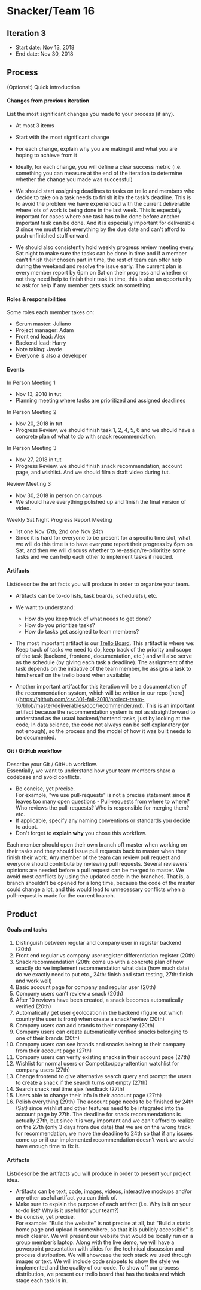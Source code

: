 # Snacker/Team 16

## Iteration 3

 * Start date: Nov 13, 2018
 * End date: Nov 30, 2018

## Process

(Optional:) Quick introduction

#### Changes from previous iteration

List the most significant changes you made to your process (if any).

 * At most 3 items
 * Start with the most significant change
 * For each change, explain why you are making it and what you are hoping to achieve from it
 * Ideally, for each change, you will define a clear success metric (i.e. something you can measure at the end of the iteration to determine whether the change you made was successful)

 * We should start assigning deadlines to tasks on trello and members who decide to take on a task needs to finish it by the task’s deadline. This is to avoid the problem we have experienced with the current deliverable where lots of work is being done in the last week. This is especially important for cases where one task has to be done before another important task can be done. And it is especially important for deliverable 3 since we must finish everything by the due date and can’t afford to push unfinished stuff onward.
 * We should also consistently hold weekly progress review meeting every Sat night to make sure the tasks can be done in time and if a member can’t finish their chosen part in time, the rest of team can offer help during the weekend and resolve the issue early. The current plan is every member report by 6pm on Sat on their progress and whether or not they need help to finish their task in time, this is also an opportunity to ask for help if any member gets stuck on something.

#### Roles & responsibilities
Some roles each member takes on:
 * Scrum master: Juliano
 * Project manager: Adam
 * Front end lead: Alex
 * Backend lead: Harry
 * Note taking: Jayde
 * Everyone is also a developer

#### Events
In Person Meeting 1
 * Nov 13, 2018 in tut
 * Planning meeting where tasks are prioritized and assigned deadlines

In Person Meeting 2
 * Nov 20, 2018 in tut
 * Progress Review, we should finish task 1, 2, 4, 5, 6 and we should have a concrete plan of what to do with snack recommendation.

In Person Meeting 3
 * Nov 27, 2018 in tut
 * Progress Review, we should finish snack recommendation, account page, and wishlist. And we should film a draft video during tut.

Review Meeting 3
 * Nov 30, 2018 in person on campus
 * We should have everything polished up and finish the final version of video.

Weekly Sat Night Progress Report Meeting
 * 1st one Nov 17th, 2nd one Nov 24th
 * Since it is hard for everyone to be present for a specific time slot, what we will do this time is to have everyone report their progress by 6pm on Sat, and then we will discuss whether to re-assign/re-prioritize some tasks and we can help each other to implement tasks if needed.

#### Artifacts

List/describe the artifacts you will produce in order to organize your team.       

 * Artifacts can be to-do lists, task boards, schedule(s), etc.
 * We want to understand:
   * How do you keep track of what needs to get done?
   * How do you prioritize tasks?
   * How do tasks get assigned to team members?
* The most important artifact is our [Trello Board](https://trello.com/b/78v6AhWR/csc301-project). This artifact is where we: Keep track of tasks we need to do, keep track of the priority and scope of the task (backend, frontend, documentation, etc.) and will also serve as the schedule (by giving each task a deadline). The assignment of the task depends on the initiative of the team member, he assigns a task to him/herself on the trello board when available;

* Another important artifact for this iteration will be a documentation of the recommendation system, which will be written in our repo [here]((https://github.com/csc301-fall-2018/project-team-16/blob/master/deliverables/doc/recommender.md). This is an important artifact because the recommendation system is not as straightforward to understand as the usual backend/frontend tasks, just by looking at the code; In data science, the code not always can be self explanatory (or not enough), so the process and the model of how it was built needs to be documented.


#### Git / GitHub workflow

Describe your Git / GitHub workflow.     
Essentially, we want to understand how your team members share a codebase and avoid conflicts.

 * Be concise, yet precise.      
For example, "we use pull-requests" is not a precise statement since it leaves too many open questions - Pull-requests from where to where? Who reviews the pull-requests? Who is responsible for merging them? etc.
 * If applicable, specify any naming conventions or standards you decide to adopt.
 * Don't forget to **explain why** you chose this workflow.

Each member should open their own branch off master when working on their tasks and they should issue pull requests back to master when they finish their work. Any member of the team can review pull request and everyone should contribute by reviewing pull requests. Several reviewers’ opinions are needed before a pull request can be merged to master.
We avoid most conflicts by using the updated code in the branches. That is, a branch shouldn’t be opened for a long time, because the code of the master could change a lot, and this would lead to unnecessary conflicts when a pull-request is made for the current branch.

## Product

#### Goals and tasks
1. Distinguish between regular and company user in register backend (20th)
2. Front end regular vs company user register differentiation register (20th)
3. Snack recommendation (20th: come up with a concrete plan of how exactly do we implement recommendation what data (how much data) do we exactly need to put etc., 24th: finish and start testing, 27th: finish and work well)
4. Basic account page for company and regular user (20th)
5. Company users can’t review a snack (20th)
6. After 10 reviews have been created, a snack becomes automatically verified (20th)
7. Automatically get user geolocation in the backend (figure out which country the user is from) when create a snack/review (20th)
8. Company users can add brands to their company (20th)
9. Company users can create automatically verified snacks belonging to one of their brands (20th)
10. Company users can see brands and snacks belong to their company from their account page (27th)
11. Company users can verify existing snacks in their account page (27th)
12. Wishlist for normal users or Competitor/pay-attention watchlist for company users (27th)
13. Change frontend to give alternative search query and prompt the users to create a snack if the search turns out empty (27th)
14. Search snack real time ajax feedback (27th)
15. Users able to change their info in their account page (27th)
16. Polish everything (29th)
The account page needs to be finished by 24th (Sat) since wishlist and other features need to be integrated into the account page by 27th. The deadline for snack recommendations is actually 27th, but since it is very important and we can’t afford to realize on the 27th (only 3 days from due date) that we are on the wrong track for recommendation, we move the deadline to 24th so that if any issues come up or if our implemented recommendation doesn’t work we would have enough time to fix it.

#### Artifacts

List/describe the artifacts you will produce in order to present your project idea.

 * Artifacts can be text, code, images, videos, interactive mockups and/or any other useful artifact you can think of.
 * Make sure to explain the purpose of each artifact (i.e. Why is it on your to-do list? Why is it useful for your team?)
 * Be concise, yet precise.         
   For example: "Build the website" is not precise at all, but "Build a static home page and upload it somewhere, so that it is publicly accessible" is much clearer.
We will present our website that would be locally run on a group member’s laptop. Along with the live demo, we will have a powerpoint presentation with slides for the technical discussion and process distribution. We will showcase the tech stack we used through images or text. We will include code snippets to show the style we implemented and the quality of our code. To show off our process distribution, we present our trello board that has the tasks and which stage each task is in. 
